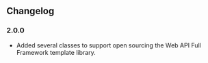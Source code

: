 ﻿## Changelog

### 2.0.0
* Added several classes to support open sourcing the Web API Full Framework template library.
